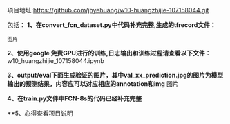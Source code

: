 项目地址:https://github.com/jhyehuang/w10-huangzhijie-107158044.git

包括：
 **1、在convert_fcn_dataset.py中代码补充完整,生成的tfrecord文件：** 

    图片
 **2、使用google 免费GPU进行的训练,日志输出和训练过程请查看以下文件：** 
    w10_huangzhijie_107158044.ipynb


 **3、output/eval下面生成验证的图片，其中val_xx_prediction.jpg的图片为模型输出的预测结果，内容应可以对应相应的annotation和img** 
    图片

 **4、在train.py文件中FCN-8s的代码已经补充完整** 

 **5、心得查看项目说明